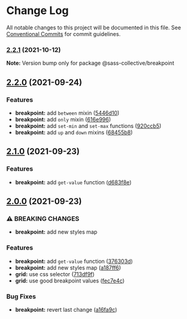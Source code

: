 # Change Log

All notable changes to this project will be documented in this file.
See [Conventional Commits](https://conventionalcommits.org) for commit guidelines.

### [2.2.1](https://github.com/sass-collective/sass-collective/compare/@sass-collective/breakpoint@2.2.0...@sass-collective/breakpoint@2.2.1) (2021-10-12)

**Note:** Version bump only for package @sass-collective/breakpoint






## [2.2.0](https://github.com/sass-collective/sass-collective/compare/@sass-collective/breakpoint@2.1.0...@sass-collective/breakpoint@2.2.0) (2021-09-24)


### Features

* **breakpoint:** add `between` mixin ([5446d10](https://github.com/sass-collective/sass-collective/commit/5446d10a0226e23a7fc473db550b2ac1f391c0f8))
* **breakpoint:** add `only` mixin ([616e996](https://github.com/sass-collective/sass-collective/commit/616e996886affb47106237164b603e799ce2a464))
* **breakpoint:** add `set-min` and `set-max` functions ([920ccb5](https://github.com/sass-collective/sass-collective/commit/920ccb546d2f4ae3d4c8e4a553e5552f7e49399d))
* **breakpoint:** add `up` and `down` mixins ([68455b8](https://github.com/sass-collective/sass-collective/commit/68455b80afb041cbda771f91cf5236302b15d39a))




## [2.1.0](https://github.com/sass-collective/sass-collective/compare/@sass-collective/breakpoint@2.0.0...@sass-collective/breakpoint@2.1.0) (2021-09-23)


### Features

* **breakpoint:** add `get-value` function ([d683f8e](https://github.com/sass-collective/sass-collective/commit/d683f8e5c012216918a32ebd4a1937dee216aa5d))



## [2.0.0](https://github.com/sass-collective/sass-collective/compare/@sass-collective/breakpoint@1.7.0...@sass-collective/breakpoint@2.0.0) (2021-09-23)


### ⚠ BREAKING CHANGES

* **breakpoint:** add new styles map

### Features

* **breakpoint:** add `get-value` function ([376303d](https://github.com/sass-collective/sass-collective/commit/376303dd892cf93f1844dc48577c4365518ea25c))
* **breakpoint:** add new styles map ([a187ff6](https://github.com/sass-collective/sass-collective/commit/a187ff6292d97de3fec2c661b89c1e43b82dbe4d))
* **grid:** use css selector ([713df9f](https://github.com/sass-collective/sass-collective/commit/713df9fd9a296a088ac0303a5675574e9ddfe619))
* **grid:** use good breakpoint values ([fec7e4c](https://github.com/sass-collective/sass-collective/commit/fec7e4c23716cfe6931a7ccc8c749042fd7fcc86))


### Bug Fixes

* **breakpoint:** revert last change ([a16fa9c](https://github.com/sass-collective/sass-collective/commit/a16fa9c04cc6f8a831a7a28378b562bb50eee74b))
